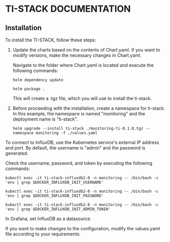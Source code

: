 # TI-STACK DOCUMENTATION

## Installation
To install the TI-STACK, follow these steps:

1. Update the charts based on the contents of Chart.yaml. If you want to modify versions, make the necessary changes in Chart.yaml.

   Navigate to the folder where Chart.yaml is located and execute the following commands:
   
   ```shell
   helm dependency update
   ```
   ```shell
   helm package .
   ```
   
   This will create a .tgz file, which you will use to install the ti-stack.

2. Before proceeding with the installation, create a namespace for ti-stack. In this example, the namespace is named "monitoring" and the deployment name is "ti-stack".

   ```shell
   helm upgrade --install ti-stack ./monitoring-ti-0.1.0.tgz --namespace monitoring -f ./values.yaml
   ```

To connect to InfluxDB, use the Kubernetes service's external IP address and port. By default, the username is "admin" and the password is generated.

Check the username, password, and token by executing the following commands:

   ```shell
   kubectl exec -it ti-stack-influxdb2-0 -n monitoring -- /bin/bash -c 'env | grep $DOCKER_INFLUXDB_INIT_USERNAME'
   ```
   ```shell
   kubectl exec -it ti-stack-influxdb2-0 -n monitoring -- /bin/bash -c 'env | grep $DOCKER_INFLUXDB_INIT_PASSWORD'
   ```
   ```shell
   kubectl exec -it ti-stack-influxdb2-0 -n monitoring -- /bin/bash -c 'env | grep $DOCKER_INFLUXDB_INIT_ADMIN_TOKEN'
   ```

In Grafana, set InfluxDB as a datasource.

If you want to make changes to the configuration, modify the values.yaml file according to your requirements.
